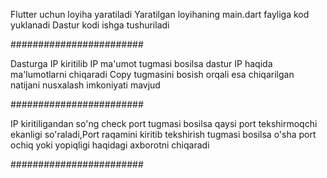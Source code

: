 Flutter uchun loyiha yaratiladi
Yaratilgan loyihaning main.dart fayliga kod yuklanadi
Dastur kodi ishga tushuriladi


########################


Dasturga IP kiritilib IP ma'umot tugmasi bosilsa dastur IP haqida ma'lumotlarni chiqaradi
Copy tugmasini bosish orqali esa chiqarilgan natijani nusxalash imkoniyati mavjud



########################


IP kiritiligandan so'ng check port tugmasi bosilsa 
qaysi port tekshirmoqchi ekanligi so'raladi,Port raqamini kiritib tekshirish tugmasi bosilsa
o'sha port ochiq yoki yopiqligi haqidagi axborotni chiqaradi


########################
